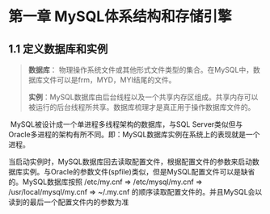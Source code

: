 # 第一章 MySQL体系结构和存储引擎

## 1.1 定义数据库和实例

> **数据库**： 物理操作系统文件或其他形式文件类型的集合。在MySQL中，数据库文件可以是frm，MYD，MYI结尾的文件。
>
> **实例**：MySQL数据库由后台线程以及一个共享内存区组成。共享内存可以被运行的后台线程所共享。数据库梳理才是真正用于操作数据库文件的。

​	MySQL被设计成一个单进程多线程架构的数据库，与SQL Server类似但与Oracle多进程的架构有所不同。即：MySQL数据库实例在系统上的表现就是一个进程。

​	当启动实例时，MySQL数据库回去读取配置文件，根据配置文件的参数来启动数据库实例。与Oracle的参数文件(spfile)类似，但是MySQL配置文件可以是缺省的。MySQL数据库按照 /etc/my.cnf &Rightarrow; /etc/mysql/my.cnf &Rightarrow;  /usr/local/mysql/my.cnf &Rightarrow; ~/.my.cnf  的顺序读取配置文件的。并且MySQL会以读到的最后一个配置文件内的参数为准















